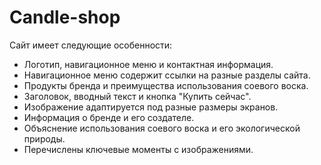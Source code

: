 # Candle-shop
Сайт имеет следующие особенности:
- Логотип, навигационное меню и контактная информация.
- Навигационное меню содержит ссылки на разные разделы сайта.
- Продукты бренда и преимущества использования соевого воска.
- Заголовок, вводный текст и кнопка "Купить сейчас".
- Изображение адаптируется под разные размеры экранов.
- Информация о бренде и его создателе.
- Объяснение использования соевого воска и его экологической природы.
- Перечислены ключевые моменты с изображениями.

